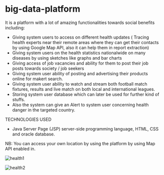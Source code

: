 # big-data-platform

It is a platform with a lot of amazing functionalities towards social benefits including:
- Giving system users to access on different health updates ( Tracing health experts near their remote areas where they can get their contacts by using Google Map API, also it can help them in report extraction)
- Giving system users on the health statistics nationalwide on many diseases by using sketches like graphs and bar charts
- Giving access of job vacancies and ability for them to post their job posts towards society / job seekers
- Giving system user ability of posting and advertising their products online for makert search.
- Giving system user ability to watch and stream both football match fixtures, results and live match on both local and international leagues.
- Storing system user database which can later be used for further kind of stuffs.
- Also the system can give an Alert to system user concerning health danger in the targeted country.


TECHNOLOGIES USED
- Java Server Page (JSP) server-side programming language, HTML, CSS and oracle database.

NB:
You can access your own location by using the platform by using Map API enabled in.

![health1](https://user-images.githubusercontent.com/52234785/84734936-e9cc4180-afaa-11ea-9272-84b96cc2cb45.PNG)

![health2](https://user-images.githubusercontent.com/52234785/84740954-f787c400-afb6-11ea-8e14-32e2f2cc3971.PNG)


